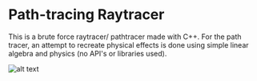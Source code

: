 # Path-tracing Raytracer

This is a brute force raytracer/ pathtracer made with C++. For the path tracer, an attempt to recreate physical effects is done using simple linear algebra and physics 
(no API's or libraries used).

![alt text](https://github.com/jackcuikq/simple_raytracer/blob/master/renders/main.jpg)

